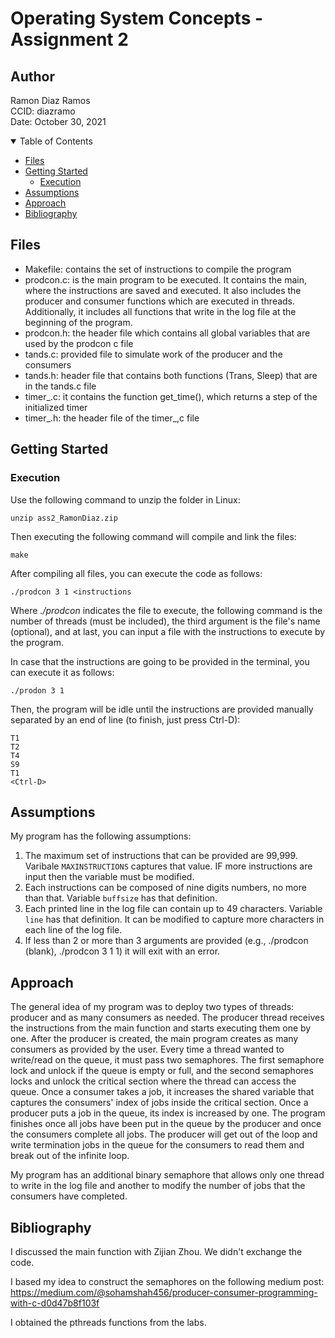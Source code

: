 # Operating System Concepts - Assignment 2

## Author

Ramon Diaz Ramos <br />
CCID: diazramo <br />
Date: October 30, 2021 <br />

<details open="open">
<summary>Table of Contents</summary>

- [Files](#folders)
- [Getting Started](#getting-started)
  - [Execution](#usage)
- [Assumptions](#assumptions)
- [Approach](#approach)
- [Bibliography](#bibliography)

</details>

## Files

- Makefile: contains the set of instructions to compile the program
- prodcon.c: is the main program to be executed. It contains the main, where the instructions are saved and executed. It also includes the producer and consumer functions which are executed in threads. Additionally, it includes all functions that write in the log file at the beginning of the program.
- prodcon.h: the header file which contains all global variables that are used by the prodcon c file
- tands.c: provided file to simulate work of the producer and the consumers
- tands.h: header file that contains both functions (Trans, Sleep) that are in the tands.c file
- timer_.c: it contains the function get_time(), which returns a step of the initialized timer
- timer_.h: the header file of the timer_,c file

## Getting Started

### Execution

Use the following command to unzip the folder in Linux:

    unzip ass2_RamonDiaz.zip

Then executing the following command will compile and link the files:

    make

After compiling all files, you can execute the code as follows:

    ./prodcon 3 1 <instructions

Where _./prodcon_ indicates the file to execute, the following command is the number of threads (must be included), the third argument is the file's name (optional), and at last, you can input a file with the instructions to execute by the program.

In case that the instructions are going to be provided in the terminal, you can execute it as follows:

    ./prodon 3 1

Then, the program will be idle until the instructions are provided manually separated by an end of line (to finish, just press Ctrl-D):

    T1
    T2
    T4
    S9
    T1
    <Ctrl-D>

## Assumptions

My program has the following assumptions:

1. The maximum set of instructions that can be provided are 99,999. Varibale `MAXINSTRUCTIONS` captures that value. IF more instructions are input then the variable must be modified.
2. Each instructions can be composed of nine digits numbers, no more than that. Variable `buffsize` has that definition.
3. Each printed line in the log file can contain up to 49 characters. Variable `line` has that definition. It can be modified to capture more characters in each line of the log file.
4. If less than 2 or more than 3 arguments are provided (e.g., ./prodcon (blank), ./prodcon 3 1 1) it will exit with an error.

## Approach

The general idea of my program was to deploy two types of threads: producer and as many consumers as needed. The producer thread receives the instructions from the main function and starts executing them one by one. After the producer is created, the main program creates as many consumers as provided by the user. Every time a thread wanted to write/read on the queue, it must pass two semaphores. The first semaphore lock and unlock if the queue is empty or full, and the second semaphores locks and unlock the critical section where the thread can access the queue. Once a consumer takes a job, it increases the shared variable that captures the consumers' index of jobs inside the critical section. Once a producer puts a job in the queue, its index is increased by one. The program finishes once all jobs have been put in the queue by the producer and once the consumers complete all jobs. The producer will get out of the loop and write termination jobs in the queue for the consumers to read them and break out of the infinite loop.

My program has an additional binary semaphore that allows only one thread to write in the log file and another to modify the number of jobs that the consumers have completed.

## Bibliography

I discussed the main function with Zijian Zhou. We didn't exchange the code.

I based my idea to construct the semaphores on the following medium post: https://medium.com/@sohamshah456/producer-consumer-programming-with-c-d0d47b8f103f

I obtained the pthreads functions from the labs.